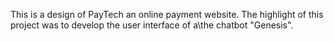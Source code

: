 This is a design of PayTech an online payment website.
The highlight of this project was to develop the user interface of a\the chatbot "Genesis".
